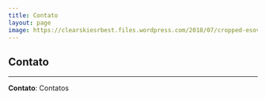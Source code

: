 ```yaml
---
title: Contato
layout: page
image: https://clearskiesrbest.files.wordpress.com/2018/07/cropped-esoview1.jpg
---
```

## Contato
---
**Contato**: 
Contatos
